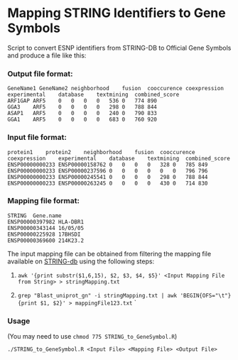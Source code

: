 # Mapping STRING Identifiers to Gene Symbols

Script to convert ESNP identifiers from STRING-DB to Official Gene Symbols and produce a file like this:

### Output file format:
```
GeneName1 GeneName2	neighborhood	fusion	cooccurence	coexpression	experimental	database	textmining	combined_score
ARF1GAP	ARF5	0	0	0	0	536	0	774	890
GGA3	ARF5	0	0	0	0	298	0	788	844
ASAP1	ARF5	0	0	0	0	240	0	790	833
GGA1	ARF5	0	0	0	0	683	0	760	920
```

### Input file format:
```
protein1	protein2	neighborhood	fusion	cooccurence	coexpression	experimental	database	textmining	combined_score
ENSP00000000233	ENSP00000158762	0	0	0	0	328	0	785	849
ENSP00000000233	ENSP00000237596	0	0	0	0	0	0	796	796
ENSP00000000233	ENSP00000245541	0	0	0	0	298	0	788	844
ENSP00000000233	ENSP00000263245	0	0	0	0	430	0	714	830
```

### Mapping file format:
```
STRING	Gene.name
ENSP00000397982	HLA-DBR1
ENSP00000343144	16/05/05
ENSP00000225928	17BHSDI
ENSP00000369600	214K23.2
```

The input mapping file can be obtained from filtering the mapping file available on [STRING-db](http://www.string-db.org)
using the following steps:
1. `awk '{print substr($1,6,15), $2, $3, $4, $5}' <Input Mapping File from String> > stringMapping.txt`

2. `grep "Blast_uniprot_gn" -i stringMapping.txt | awk 'BEGIN{OFS="\t"} {print $1, $2}' > mappingFile123.txt`
`

### Usage
(You may need to use `chmod 775 STRING_to_GeneSymbol.R`)

`./STRING_to_GeneSymbol.R <Input File> <Mapping File> <Output File>`
